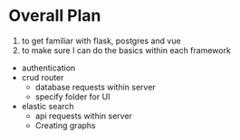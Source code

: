 # Overall Plan

1. to get familiar with flask, postgres and vue
2. to make sure I can do the basics within each framework
  - authentication
  - crud router
    - database requests within server
    - specify folder for UI
  - elastic search
    - api requests within server
    - Creating graphs


